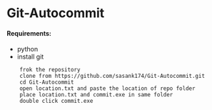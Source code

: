 # Git-Autocommit

#### **Requirements:**
- python
- install git

```
    frok the repository
    clone from https://github.com/sasank174/Git-Autocommit.git
    cd Git-Autocommit
    open location.txt and paste the location of repo folder
    place location.txt and commit.exe in same folder
    double click commit.exe
```
